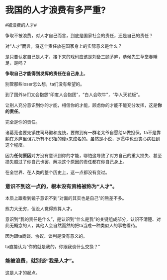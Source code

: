 # 我国的人才浪费有多严重?

\#被浪费的人才#

争取不被浪费，对人才自己而言，到底是国家社会的责任，还是自己的责任？

对“人才”而言，将这个责任放在国家身上的实际意义是什么？

是只要认定自己是人才，接下来的戏码应该是刘备三顾茅庐，恭候先生草堂春睡足，是吗？

**争取自己才能得到发挥的责任在自己身上**。

别管那些loser怎么想，ta们没有希望的。

到了国外ta们又会抱怨“印度人会抱团”，“白人会吹牛”，“华人天花板”。

让别人充分意识到你的才能，相信你的才能，顾虑你的才能不能充分发挥，这是**你的责任**。

完全是你的责任。

诸葛亮也要先镇住司马徽和庞统，要做到有一群老太爷自愿给ta做担保。ta不是靠躺在茅庐里诅咒所有不识相的傻x来成名的。虽然是小说，罗贯中也没丧心病狂到这个程度。



因为**任何原因**对方没有意识到你的才能，哪怕这导致了对方自己的重大损失、甚至损失超过了你自己也罢，解决这个原因的责任都在你自己身上。

在全世界、在人类的整个历史上，这一点都没有变过。

### 意识不到这一点的，根本没有资格被称为“人才”。

本质上跟看到镜子意识不到“对面的其实也是自己”的熊差不多。

熊力大无穷，但没人觉得熊算人才。

意识到“我的责任是什么”，是认识到“什么是我”的关键组成部分，认识不清楚、对此无概念的人，其他人会自然而然的把ta当成一种类似人的事物看待。

因为跟ta商谈、协议、谈判是没有意义的。

ta直接认为“你的就是我的，你跟我谈什么交换？”

### 能被浪费，就别谈“我是人才”。

这是人才的起点。

